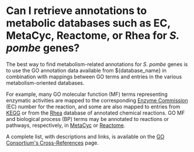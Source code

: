 # Can I retrieve annotations to metabolic databases such as EC, MetaCyc, Reactome, or Rhea for *S. pombe* genes?
<!-- pombase_categories: Finding data,Using ontologies -->

The best way to find metabolism-related annotations for *S. pombe* genes
is to use the GO annotation data available from ${database_name} in combination
with mappings between GO terms and entries in the various
metabolism-oriented databases.

For example, many GO molecular function (MF) terms representing
enzymatic activities are mapped to the corresponding [Enzyme Commission](https://www.qmul.ac.uk/sbcs/iubmb/enzyme/) (EC) number for the
reaction, and some are also mapped to entries from
[KEGG](http://www.genome.jp/kegg/) or from the
[Rhea](http://www.rhea-db.org/home) database of annotated chemical
reactions. GO MF and biological process (BP) terms may be annotated to
reactions or pathways, respectively, in [MetaCyc](http://metacyc.org/) or
[Reactome](http://www.reactome.org/).

A complete list, with descriptions and links, is available on the
[GO Consortium's Cross-References](http://geneontology.org/docs/download-mappings/) page.

